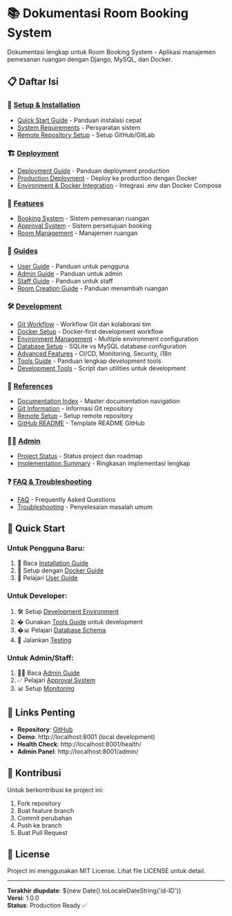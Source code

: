 # 📚 Dokumentasi Room Booking System

Dokumentasi lengkap untuk Room Booking System - Aplikasi manajemen pemesanan ruangan dengan Django, MySQL, dan Docker.

## 📋 Daftar Isi

### 🚀 [Setup & Installation](setup/)
- [Quick Start Guide](setup/quick-start.md) - Panduan instalasi cepat
- [System Requirements](setup/requirements.md) - Persyaratan sistem
- [Remote Repository Setup](setup/remote-repository.md) - Setup GitHub/GitLab

### 🏗️ [Deployment](deployment/)
- [Deployment Guide](deployment/DEPLOYMENT_GUIDE.md) - Panduan deployment production
- [Production Deployment](deployment/production.md) - Deploy ke production dengan Docker
- [Environment & Docker Integration](deployment/ENV_DOCKER_INTEGRATION.md) - Integrasi .env dan Docker Compose

### 🎯 [Features](features/)
- [Booking System](features/BOOKING_SYSTEM.md) - Sistem pemesanan ruangan
- [Approval System](features/APPROVAL_BOOKING_STATUS.md) - Sistem persetujuan booking
- [Room Management](features/room-management.md) - Manajemen ruangan

### 📖 [Guides](guides/)
- [User Guide](guides/USER_GUIDE.md) - Panduan untuk pengguna
- [Admin Guide](guides/ADMIN_GUIDE.md) - Panduan untuk admin
- [Staff Guide](guides/STAFF_GUIDE.md) - Panduan untuk staff
- [Room Creation Guide](guides/TAMBAH_RUANGAN_GUIDE.md) - Panduan menambah ruangan

### 🛠️ [Development](development/)
- [Git Workflow](development/git-workflow.md) - Workflow Git dan kolaborasi tim
- [Docker Setup](development/DOCKER_SETUP.md) - Docker-first development workflow
- [Environment Management](development/ENVIRONMENT_MANAGEMENT.md) - Multiple environment configuration
- [Database Setup](development/DATABASE_SETUP.md) - SQLite vs MySQL database configuration
- [Advanced Features](development/advanced-features.md) - CI/CD, Monitoring, Security, i18n
- [Tools Guide](development/TOOLS_GUIDE.md) - Panduan lengkap development tools
- [Development Tools](development/tools.md) - Script dan utilities untuk development

### 🔧 [References](references/)
- [Documentation Index](references/DOCUMENTATION.md) - Master documentation navigation
- [Git Information](references/GIT_INFO.md) - Informasi Git repository
- [Remote Setup](references/REMOTE_SETUP.md) - Setup remote repository
- [GitHub README](references/README_GITHUB.md) - Template README GitHub

### 👨‍💼 [Admin](admin/)
- [Project Status](admin/PROJECT_STATUS.md) - Status project dan roadmap
- [Implementation Summary](admin/DOCUMENTATION_SUMMARY.md) - Ringkasan implementasi lengkap

### ❓ [FAQ & Troubleshooting](/)
- [FAQ](faq.md) - Frequently Asked Questions
- [Troubleshooting](troubleshooting.md) - Penyelesaian masalah umum

## 🎯 Quick Start

### Untuk Pengguna Baru:
1. 📖 Baca [Installation Guide](setup/INSTALLATION.md)
2. 🐳 Setup dengan [Docker Guide](setup/DOCKER.md)
3. 👤 Pelajari [User Guide](guides/USER_GUIDE.md)

### Untuk Developer:
1. 🛠️ Setup [Development Environment](development/DEV_SETUP.md)
2. � Gunakan [Tools Guide](development/TOOLS_GUIDE.md) untuk development
3. �📊 Pelajari [Database Schema](development/DATABASE.md)
3. 🧪 Jalankan [Testing](development/TESTING.md)

### Untuk Admin/Staff:
1. 👨‍💼 Baca [Admin Guide](guides/ADMIN_GUIDE.md)
2. ✅ Pelajari [Approval System](features/APPROVAL_BOOKING_STATUS.md)
3. 📊 Setup [Monitoring](admin/MONITORING.md)

## 🔗 Links Penting

- **Repository**: [GitHub](https://github.com/indi9o/room-booking-system)
- **Demo**: http://localhost:8001 (local development)
- **Health Check**: http://localhost:8001/health/
- **Admin Panel**: http://localhost:8001/admin/

## 🤝 Kontribusi

Untuk berkontribusi ke project ini:
1. Fork repository
2. Buat feature branch
3. Commit perubahan
4. Push ke branch
5. Buat Pull Request

## 📝 License

Project ini menggunakan MIT License. Lihat file LICENSE untuk detail.

---

**Terakhir diupdate**: ${new Date().toLocaleDateString('id-ID')}  
**Versi**: 1.0.0  
**Status**: Production Ready ✅
